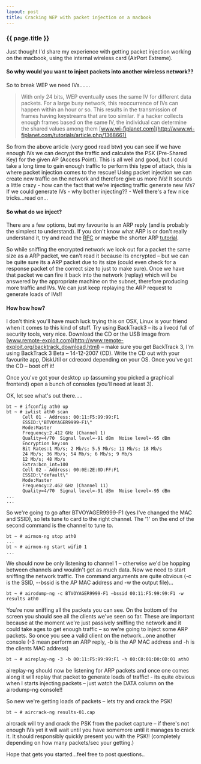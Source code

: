 ```yaml
---
layout: post
title: Cracking WEP with packet injection on a macbook
---
```


### {{ page.title }}

Just thought I'd share my experience with getting packet injection working on the macbook, using the internal wireless card (AirPort Extreme).

#### So why would you want to inject packets into another  wireless network??

So to break WEP we need IVs.......
> With only 24 bits, WEP eventually uses the same IV for different data packets. For a large busy network, this reoccurrence of IVs can happen within an hour or so. This results in the transmission of frames having keystreams that are too similar. If a hacker collects enough frames based on the same IV, the individual can determine the shared values among them
[www.wi-fiplanet.com](http://www.wi-fiplanet.com/tutorials/article.php/1368661)

So from the above article (very good read btw) you can see if we have enough IVs we can decrypt the traffic and calculate the PSK (Pre-Shared Key) for the given AP (Access Point). This is all well and good, but I could take a long time to gain enough traffic to perform this type of attack, this is where packet injection comes to the rescue! Using packet injection we can create new traffic on the network and therefore give us more IVs! It sounds a little crazy - how can the fact that we're injecting traffic generate new IVs? If we could generate IVs - why bother injecting?? - Well there's a few nice tricks...read on...

#### So what do we inject?

There are a few options, but my favourite is an ARP reply (and is probably the simplest to understand). If you don't know what ARP is or don't really understand it, try and read the [RFC](ftp://ftp.isi.edu/in-notes/rfc826.txt) or maybe the shorter ARP [tutorial](http://www.inetdaemon.com/tutorials/lan/arp.shtml).

So while sniffing the encrypted network we look out for a packet the same size as a ARP packet, we can't read it because its encrypted – but we can be quite sure its a ARP packet due to its size (could even check for a response packet of the correct size to just to make sure). Once we have that packet we can fire it back into the network (replay) which will be answered by the appropriate machine on the subnet, therefore producing more traffic and IVs. We can just keep replaying the ARP request to generate loads of IVs!!

#### How how how?

I don't think you'll have much luck trying this on OSX, Linux is your friend when it comes to this kind of stuff. Try using BackTrack3 – its a livecd full of security tools, very nice. Download the CD or the USB image from [www.remote-exploit.com](http://www.remote-exploit.org/backtrack_download.html) – make sure you get BackTrack 3, I'm using BackTrack 3 Beta – 14-12-2007 (CD). Write the CD out with your favourite app, DiskUtil or cdrecord depending on your OS. Once you've got the CD – boot off it!

Once you've got your desktop up (assuming you picked a graphical frontend) open a bunch of consoles (you'll need at least 3).

OK, let see what's out there.....

    bt ~ # ifconfig ath0 up
    bt ~ # iwlist ath0 scan
          Cell 01 - Address: 00:11:F5:99:99:F1
          ESSID:\"BTVOYAGER9999-F1\"
          Mode:Master
          Frequency:2.412 GHz (Channel 1)
          Quality=4/70  Signal level=-91 dBm  Noise level=-95 dBm
          Encryption key:on
          Bit Rates:1 Mb/s; 2 Mb/s; 5.5 Mb/s; 11 Mb/s; 18 Mb/s
          24 Mb/s; 36 Mb/s; 54 Mb/s; 6 Mb/s; 9 Mb/s
          12 Mb/s; 48 Mb/s
          Extra:bcn_int=100
          Cell 02 - Address: 00:0E:2E:0D:FF:F1
          ESSID:\"default\"
          Mode:Master
          Frequency:2.462 GHz (Channel 11)
          Quality=4/70  Signal level=-91 dBm  Noise level=-95 dBm
    ...
    ...

So we're going to go after BTVOYAGER9999-F1 (yes I've changed the MAC and SSID), so lets tune to card to the right channel. The '1' on the end of the second command is the channel to tune to.


    bt ~ # airmon-ng stop ath0
    ...
    bt ~ # airmon-ng start wifi0 1
    ...

We should now be only listening to channel 1 – otherwise we'd be hopping between channels and wouldn't get as much data. Now we need to start sniffing the network traffic. The command arguments are quite obvious (-c is the SSID, --bssid is the AP MAC address and -w the output file)...


    bt ~ # airodump-ng -c BTVOYAGER9999-F1 –bssid 00:11:F5:99:99:F1 -w results ath0

You're now sniffing all the packets you can see. On the bottom of the screen you should see all the clients we've seen so far. These are important because at the moment we're just passively sniffing the network and it could take ages to get enough traffic – so we're going to inject some ARP packets. So once you see a valid client on the network...one another console (-3 mean perform an ARP reply, -b is the AP MAC address and -h is the clients MAC address)

    bt ~ # aireplay-ng -3 -b 00:11:F5:99:99:F1 -h 00:C0:01:D0:0D:01 ath0

aireplay-ng should now be listening for ARP packets and once one comes along it will replay that packet to generate loads of traffic! - its quite obvious when I starts injecting packets – just watch the DATA column on the airodump-ng console!!

So new we're getting loads of packets – lets try and crack the PSK!

    bt ~ # aircrack-ng results-01.cap

aircrack will try and crack the PSK from the packet capture – if there's not enough IVs yet it will wait until you have somemore until it manages to crack it. It should responsibly quickly present you with the PSK!! (completely depending on how many packets/sec your getting.)

Hope that gets you started...feel free to post questions..


